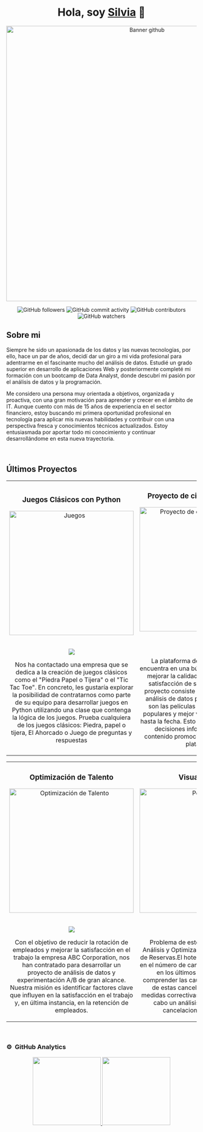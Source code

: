 
<div align="center">
<h1 align="center">Hola, soy <a href="">Silvia</a> 👋</h1>
</div>

<div align="center">
<img width="729" alt="Banner github" src="https://github.com/user-attachments/assets/febecf70-0218-494a-b9a6-d59ff3f45815">



![GitHub followers](https://img.shields.io/github/followers/spinelf)
![GitHub commit activity](https://img.shields.io/github/commit-activity/m/spinelf/spinelf)
![GitHub contributors](https://img.shields.io/github/contributors/spinelf/spinelf)
![GitHub watchers](https://img.shields.io/github/watchers/spinelf/spinelf)


</div>

## Sobre mi

<p>Siempre he sido un apasionada de los datos y las nuevas tecnologías, por ello, hace un par de años, decidí dar un giro a mi vida profesional para adentrarme en el fascinante mucho del análisis de datos. Estudié un grado superior en desarrollo de aplicaciones Web y posteriormente completé mi formación con un bootcamp de Data Analyst, donde descubrí mi pasión por el análisis de datos y la programación.</p>

<p>Me considero una persona muy orientada a objetivos, organizada y proactiva, con una gran motivación para aprender y crecer en el ámbito de IT. Aunque cuento con más de 15 años de experiencia en el sector financiero, estoy buscando mi primera oportunidad profesional en tecnología para aplicar mis nuevas habilidades y contribuir con una perspectiva fresca y conocimientos técnicos actualizados. Estoy entusiasmada por aportar todo mi conocimiento y continuar desarrollándome en esta nueva trayectoria.</p>

<br>

## Últimos Proyectos
<table>
  <tr>
    <td width="50%">
    <h3 align="center">Juegos Clásicos con Python</h3>
    <div align="center">
     <a href="https://github.com/spinelf/Proyecto1_Juegos_clasicos_en_Python.git" target="_blank">
     <img width="329" alt="Juegos" src="https://github.com/user-attachments/assets/3560e714-bb9d-4b06-ad77-ab4fc4890ffb" alt="Juegos Clásicos con Python">
     <p>
       </br>
      <a href="https://github.com/spinelf/Proyecto1_Juegos_clasicos_en_Python.git" target="_blank">
       <img src="https://img.shields.io/badge/CÓDIGO-ff9?style=for-the-badge&logo=github&logoColor=black">
     </a>
     </p>
     <p>Nos ha contactado una empresa que se dedica a la creación de juegos clásicos como el "Piedra Papel o Tijera" o el "Tic Tac Toe". En concreto, les gustaría explorar la posibilidad de contratarnos como parte de su equipo para 
     desarrollar juegos en Python utilizando una clase que contenga la lógica de los juegos. Prueba cualquiera de los juegos clásicos: Piedra, papel o tijera, El Ahorcado o Juego de preguntas y respuestas
    </p>
   </div>
   </td>

 <td width="50%">
   <h3 align="center">Proyecto de cine: CinemExtract</h3>
     <div align="center">                                       
       <a href="https://github.com/spinelf/Proyecto2_CinemExtract.git" target="_blank">
         <img width="329" alt="Proyecto de cine: CinemExtract" src="https://github.com/user-attachments/assets/bfb5bfaf-e7e3-499c-a057-77e49ce5d771">
       <br>
       <p>
         </br>
         <a href="https://github.com/spinelf/Proyecto2_CinemExtract.git" target="_blank">
           <img src="https://img.shields.io/badge/C%C3%93DIGO-80ffaa?style=for-the-badge&logo=github&logoColor=black">
         </a>   
       </p>
       </p>La plataforma de streaming BHO se encuentra en una búsqueda constante para mejorar la calidad de su contenido y la satisfacción de sus usuarios. Nuestro proyecto consiste en aplicar técnicas de análisis de datos para 
        identificar cuáles son las películas y cortometrajes más populares y mejor valorados desde 2010 hasta la fecha. Esto ayudará a BHO a tomar decisiones informadas sobre qué contenido promocionar y destacar en su plataforma.
       </p>
     </div>
</td>
</tr>
</table>
<table>
  <tr>
    <td width="50%">
      <h3 align="center">Optimización de Talento</h3>
      <div align="center">
        <a href="https://github.com/spinelf/Proyecto3_Optimizacion_de_talento.git" target="_blank">
          <img width="329" alt="Optimización de Talento" src="https://github.com/user-attachments/assets/bd7c3539-7852-4928-a189-d2ad46ea97ed">
        </a>
        <p>
      </br>
          <a href="https://github.com/spinelf/Proyecto3_Optimizacion_de_talento.git" target="_blank">
            <img src="https://img.shields.io/badge/CÓDIGO-ff9?style=for-the-badge&logo=github&logoColor=black">
          </a>
        </p>
        <p>Con el objetivo de reducir la rotación de empleados y mejorar la satisfacción en el trabajo la empresa ABC Corporation, nos han contratado para desarrollar un proyecto de análisis de datos y experimentación A/B de gran                 alcance. Nuestra misión es identificar factores clave que influyen en la satisfacción en el trabajo y, en última instancia, en la retención de empleados.
        </p>
     </div>                                                                                
  </td>       

<td width="50%">
  <h3 align="center">Visualización</h3>
  <div align="center">
   <a href="https://github.com/spinelf/Proyecto4_Infinite_insights.git" target="_blank">
    <img width="329" alt="Power BI" src="https://github.com/user-attachments/assets/d0698508-008e-4839-9632-082011b84d97">
   </a>
   <p>
     </br>
    <a href="https://github.com/spinelf/Proyecto4_Infinite_insights.git" target="_blank">
      <img src="https://img.shields.io/badge/C%C3%93DIGO-cfaae0?style=for-the-badge&logo=github&logoColor=black">
    </a>
   </p>
  <p>Problema de este conjunto de datos: Análisis y Optimización de Cancelaciones de Reservas.El hotel ha notado un aumento en el número de cancelaciones de reservas en los últimos meses y necesita comprender las causas y patrones 
   detrás de estas cancelaciones para tomar medidas correctivas. El objetivo es llevar a cabo un análisis exhaustivo de las cancelaciones de reservas. 
  </p>
 </div>                                                                                   
</td>
</tr>    
</table>                                                                                 

<br>

### ⚙️ &nbsp;GitHub Analytics

<p align="center">
<a href="https://github.com/spinelf">
  <img height="180em" src="https://github-readme-stats-eight-theta.vercel.app/api?username=spinelf&show_icons=true&theme=algolia&include_all_commits=true&count_private=true"/>
  <img height="180em" src="https://github-readme-stats-eight-theta.vercel.app/api/top-langs/?username=spinelf&layout=compact&langs_count=8&theme=algolia"/>
</a>
</p>
